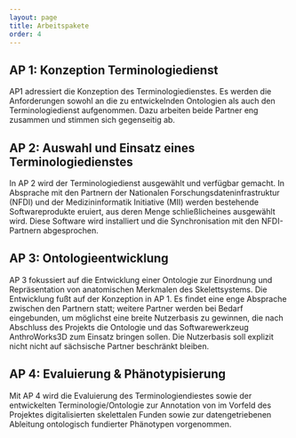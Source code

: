 ```yaml
---
layout: page
title: Arbeitspakete
order: 4
---
```


## AP 1: Konzeption Terminologiedienst
AP1 adressiert die Konzeption des Terminologiedienstes. Es werden die Anforderungen sowohl an die zu entwickelnden Ontologien als auch den Terminologiedienst aufgenommen.
Dazu arbeiten beide Partner eng zusammen und stimmen sich gegenseitig ab.

## AP 2: Auswahl und Einsatz eines Terminologiedienstes
In AP 2 wird der Terminologiedienst ausgewählt und verfügbar gemacht.
In Absprache mit den Partnern der Nationalen Forschungsdateninfrastruktur (NFDI) und der Medizininformatik Initiative (MII) werden bestehende Softwareprodukte eruiert, aus deren Menge schließlicheines ausgewählt wird.
Diese Software wird installiert und die Synchronisation mit den NFDI-Partnern abgesprochen.

## AP 3: Ontologieentwicklung
AP 3 fokussiert auf die Entwicklung einer Ontologie zur Einordnung und Repräsentation von anatomischen Merkmalen des Skelettsystems.
Die Entwicklung fußt auf der Konzeption in AP 1.
Es findet eine enge Absprache zwischen den Partnern statt; weitere Partner werden bei Bedarf eingebunden, um möglichst eine breite Nutzerbasis zu gewinnen, die nach Abschluss des Projekts die Ontologie und das Softwarewerkzeug AnthroWorks3D zum Einsatz bringen sollen.
Die Nutzerbasis soll explizit nicht nicht auf sächsische Partner beschränkt bleiben.

## AP 4: Evaluierung & Phänotypisierung
Mit AP 4 wird die Evaluierung des Terminologiendiestes sowie der entwickelten Terminologie/Ontologie zur Annotation von im Vorfeld des Projektes digitalisierten skelettalen Funden sowie zur datengetriebenen Ableitung ontologisch fundierter Phänotypen vorgenommen.
